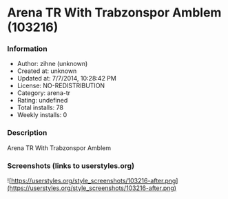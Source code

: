 # Arena TR With Trabzonspor Amblem (103216)

### Information
- Author: zihne (unknown)
- Created at: unknown
- Updated at: 7/7/2014, 10:28:42 PM
- License: NO-REDISTRIBUTION
- Category: arena-tr
- Rating: undefined
- Total installs: 78
- Weekly installs: 0


### Description
Arena TR With Trabzonspor Amblem


### Screenshots (links to userstyles.org)
![https://userstyles.org/style_screenshots/103216-after.png](https://userstyles.org/style_screenshots/103216-after.png)


